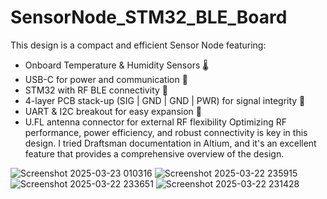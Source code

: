 # SensorNode_STM32_BLE_Board
This design is a compact and efficient Sensor Node featuring: 
* Onboard Temperature &amp; Humidity Sensors 🌡️
* USB-C for power and communication 🔌
* STM32 with RF BLE connectivity 📡
* 4-layer PCB stack-up (SIG | GND | GND | PWR) for signal integrity 🔧
* UART &amp; I2C breakout for easy expansion 🔗
* U.FL antenna connector for external RF flexibility 
Optimizing RF performance, power efficiency, and robust connectivity is key in this design.
I tried Draftsman documentation in Altium, and it's an excellent feature that provides a comprehensive overview of the design.

![Screenshot 2025-03-23 010316](https://github.com/user-attachments/assets/4d876386-d306-450e-8706-40b0239572f2)
![Screenshot 2025-03-22 235915](https://github.com/user-attachments/assets/eae4dbf2-b83d-41b5-80ad-c7aa8714b8af)
![Screenshot 2025-03-22 233651](https://github.com/user-attachments/assets/71f79397-60d3-4eb4-ad3e-cc4c3981846a)
![Screenshot 2025-03-22 231428](https://github.com/user-attachments/assets/2963571a-3db7-477a-a84a-40f8b4d0a86c)
